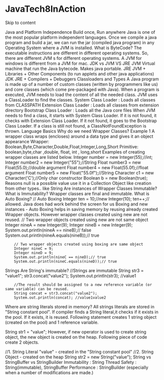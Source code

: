 # JavaTech8InAction
Skip to content

Java and Platform Independence
Build once, Run anywhere
Java is one of the most popular platform independent languages. Once we compile a java program and build a jar, we can run the jar (compiled java program) in any Operating System where a JVM is installed.
What is ByteCode?
The executable instructions are different in different operating systems. So, there are different JVM s for different operating systems. A JVM for windows is different from a JVM for mac.
JDK vs JVM VS JRE
JVM
Virtual machine that run the Java bytecode.
Makes java portable.
JRE
JVM + Libraries + Other Components (to run applets and other java applications)
JDK
JRE + Compilers + Debuggers
Classloaders and Types
A Java program is made up of a number of custom classes (written by programmers like us) and core classes (which come pre-packaged with Java). When a program is executed, JVM needs to load the content of all the needed class. JVM uses a ClassLoader to find the classes.
System Class Loader : Loads all classes from CLASSPATH
Extension Class Loader : Loads all classes from extension directory
Bootstrap Class Loader : Loads all the Java core files
When JVM needs to find a class, it starts with System Class Loader. If it is not found, it checks with Extension Class Loader. If it not found, it goes to the Bootstrap Class Loader. If a class is still not found, a ClassNotFoundException is thrown.
Language Basics
Why do we need Wrapper Classes?
Example 1
A wrapper class wraps (encloses) around a data type and gives it an object appearance
Wrapper: Boolean,Byte,Character,Double,Float,Integer,Long,Short
Primitive: boolean,byte,char ,double, float, int , long,short
Examples of creating wrapper classes are listed below.
Integer number = new Integer(55);//int;
Integer number2 = new Integer("55");//String
Float number3 = new Float(55.0);//double argument
Float number4 = new Float(55.0f);//float argument
Float number5 = new Float("55.0f");//String
Character c1 = new Character('C');//Only char constructor
Boolean b = new Boolean(true);
Reasons
null is a possible value
use it in a Collection
Object like creation from other types.. like String
Are instances of Wrapper Classes Immutable?
What is Immutability?
Wrapper classes are final and immutable.
What is Auto Boxing?
	// Auto Boxing
	Integer ten = 10;//new Integer(10);
	ten++;// allowed. Java does had work behind the screen for us
Boxing and new instances - Auto Boxing helps in saving memory by reusing already created Wrapper objects. However wrapper classes created using new are not reused.
		// Two wrapper objects created using new are not same object
		Integer nineA = new Integer(9);
		Integer nineB = new Integer(9);
		System.out.println(nineA == nineB);// false
		System.out.println(nineA.equals(nineB));// true

		// Two wrapper objects created using boxing are same object
		Integer nineC = 9;
		Integer nineD = 9;
		System.out.println(nineC == nineD);// true
		System.out.println(nineC.equals(nineD));// true
Strings
Are String's immutable?
		//Strings are immutable
		String str3 = "value1";
		str3.concat("value2");
		System.out.println(str3); //value1
		
		//The result should be assigned to a new reference variable (or same variable) can be reused.
		String concat = str3.concat("value2");
		System.out.println(concat); //value1value2
Where are string literals stored in memory?
All strings literals are stored in "String constant pool". If compiler finds a String literal,it checks if it exists in the pool. If it exists, it is reused. Following statement creates 1 string object (created on the pool) and 1 reference variable.

String str1 = "value"; 
However, if new operator is used to create string object, the new object is created on the heap. Following piece of code create 2 objects.

//1. String Literal "value" - created in the "String constant pool"
//2. String Object - created on the heap
String str2 = new String("value");
String vs StringBuffer vs StringBuilder
Immutability : String
Thread Safety : String(immutable), StringBuffer
Performance : StringBuilder (especially when a number of modifications are made.)
